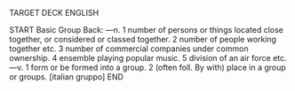 TARGET DECK
ENGLISH

START
Basic
Group
Back: —n. 1 number of persons or things located close together, or considered or classed together. 2 number of people working together etc. 3 number of commercial companies under common ownership. 4 ensemble playing popular music. 5 division of an air force etc. —v. 1 form or be formed into a group. 2 (often foll. By with) place in a group or groups. [italian gruppo]
END
